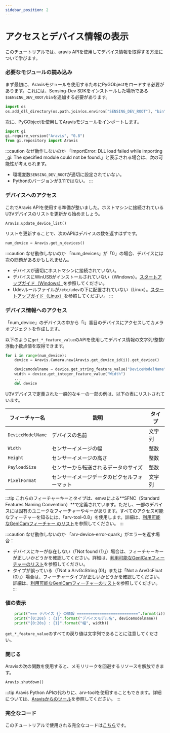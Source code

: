 ```yaml
---
sidebar_position: 2
---
```


# アクセスとデバイス情報の表示

このチュートリアルでは、aravis APIを使用してデバイス情報を取得する方法について学びます。

### 必要なモジュールの読み込み

まず最初に、Aravisモジュールを使用するためにPyGObjectをロードする必要があります。これには、Sensing-Dev SDKをインストールした場所である`$SENSING_DEV_ROOT/bin`を追加する必要があります。

```python
import os
os.add_dll_directory(os.path.join(os.environ["SENSING_DEV_ROOT"], "bin"))
```

次に、PyGObjectを使用してAravisモジュールをインポートします。

```python
import gi
gi.require_version("Aravis", "0.8")
from gi.repository import Aravis
```

:::caution なぜ動作しないのか
「ImportError: DLL load failed while importing _gi: The specified module could not be found.」と表示される場合は、次の可能性が考えられます。
* 環境変数`SENSING_DEV_ROOT`が適切に設定されていない。
* Pythonのバージョンが3.11ではない。
:::

### デバイスへのアクセス

これでAravis APIを使用する準備が整いました。ホストマシンに接続されているU3Vデバイスのリストを更新から始めましょう。

```python
Aravis.update_device_list()
```

リストを更新することで、次のAPIはデバイスの数を返すはずです。

```python
num_device = Aravis.get_n_devices()
```

:::caution なぜ動作しないのか
「num_devices」が「0」の場合、デバイスには次の問題があるかもしれません。
* デバイスが適切にホストマシンに接続されていない。
* デバイスにWinUSBがインストールされていない（Windows）。[スタートアップガイド（Windows）](../startup-guide/windows.mdx)を参照してください。
* Udevルールファイルが`/etc/udev`の下に配置されていない（Linux）。[スタートアップガイド（Linux）](../startup-guide/linux.mdx)を参照してください。
:::

### デバイス情報へのアクセス

「num_device」のデバイスの中から「i」番目のデバイスにアクセスしてカメラオブジェクトを作成します。

以下のように`get_*_feature_value`のAPIを使用してデバイス情報の文字列/整数/浮動小数点値を取得できます。

```python
for i in range(num_device):
    device = Aravis.Camera.new(Aravis.get_device_id(i)).get_device()

    devicemodelname = device.get_string_feature_value("DeviceModelName")
    width = device.get_integer_feature_value("Width")
    ...
    del device
```

U3Vデバイスで定義された一般的なキーの一部の例は、以下の表にリストされています。

| フィーチャー名 | 説明 | タイプ |
| --------   | ------- | ------- |
| `DeviceModelName` | デバイスの名前 | 文字列 |
| `Width` | センサーイメージの幅 | 整数 |
| `Height` | センサーイメージの高さ | 整数 |
| `PayloadSize` | センサーから転送されるデータのサイズ | 整数 |
| `PixelFormat` | センサーイメージデータのピクセルフォーマット | 文字列 |

:::tip
これらのフィーチャーキーとタイプは、emvaによる**SFNC（Standard Features Naming Convention）**で定義されています。ただし、一部のデバイスには固有のユニークなフィーチャーやキーがあります。すべてのアクセス可能なフィーチャーを知るには、「arv-tool-0.8」を使用します。詳細は、[利用可能なGenICamフィーチャー 
のリスト](../external/aravis/arv-tools#list-the-available-genicam-features)を参照してください。
:::

:::caution なぜ動作しないのか
「arv-device-error-quark」がエラーを返す場合：
* デバイスにキーが存在しない（「Not found (1)」）場合は、フィーチャーキーが正しいかどうかを確認してください。詳細は、[利用可能なGenICamフィーチャーのリスト](../external/aravis/arv-tools#list-the-available-genicam-features)を参照してください。
* タイプが誤っている（「Not a ArvGcString (0)」または「Not a ArvGcFloat (0)」）場合は、フィーチャータイプが正しいかどうかを確認してください。詳細は、[利用可能なGenICamフィーチャーのリスト](../external/aravis/arv-tools#list-the-available-genicam-features)を参照してください。
:::

### 値の表示

```python
    print("=== デバイス {} の情報 ===========================".format(i))
    print("{0:20s} : {1}".format("デバイスモデル名", devicemodelname))
    print("{0:20s} : {1}".format("幅", width))
```

`get_*_feature_value`のすべての戻り値は文字列であることに注意してください。

### 閉じる

Aravisの次の関数を使用すると、メモリリークを回避するリソースを解放できます。

```python
Aravis.shutdown()
```

:::tip
Aravis Python APIの代わりに、arv-toolを使用することもできます。詳細については、[Aravisからのツール](../external/aravis/arv-tools.md)を参照してください。
:::

### 完全なコード

このチュートリアルで使用される完全なコードは[こちら](https://github.com/Sensing-Dev/tutorials/blob/main/python/tutorial0_get_device_info.py)です。